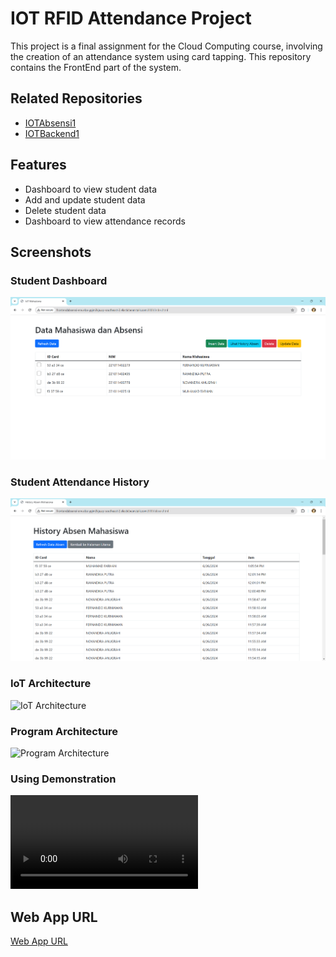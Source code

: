 # IOT RFID Attendance Project

This project is a final assignment for the Cloud Computing course, involving the creation of an attendance system using card tapping. This repository contains the FrontEnd part of the system.

## Related Repositories

- [IOTAbsensi1](https://github.com/raffiMRG/IOTAbsensi1)
- [IOTBackend1](https://github.com/raffiMRG/IOTBackend1)

## Features

- Dashboard to view student data
- Add and update student data
- Delete student data
- Dashboard to view attendance records

## Screenshots

### Student Dashboard

![Student Dashboard](assets/Screenshot%202024-06-27%20130747.png)

### Student Attendance History

![Student Attendance History](assets/Screenshot%202024-06-27%20130756.png)

### IoT Architecture

![IoT Architecture](assets/Picture1.png)

### Program Architecture

![Program Architecture](assets/Picture2.png)

### Using Demonstration

![Demonstration](assets/demo.mp4)

## Web App URL

[Web App URL](http://frontendabsensi-env.eba-ypjm3kja.ap-southeast-2.elasticbeanstalk.com:3000/)
